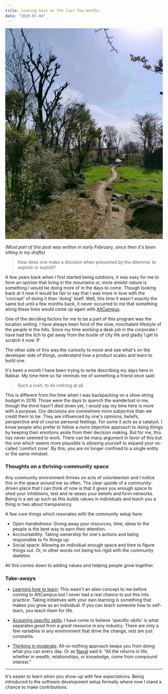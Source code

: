 ```yaml
---
title: Looking back on the last few months
date: "2019-07-04"
---
```


![fields](./temp.jpg)

<i>(Most part of this post was written in early February, since then it's been sitting in my drafts)</i>

> How does one make a decision when presented by the dilemma: to explore or exploit?

A few years back when I first started being outdoors, it was easy for me to form an opinion that living in the mountains or, more amidst nature is something I would be doing more of in the days to come. Though looking back at it now it would be fair to say that I was more in love with the 'concept' of doing it than 'doing' itself. Well, this time it wasn't exactly the same but until a few months back, it never occurred to me that something along these lines would come up again with [AltCampus](https://altcampus.io).

One of the deciding factors for me to be a part of this program was the location setting. I have always been fond of the slow, nonchalant lifestyle of the people in the hills. Since my time working a desk job in the corporate I have had the itch to get away from the hustle of city life and gladly I get to scratch it now :P 

The other side of this was the curiosity to move and see what's on the developer side of things, understand how a product scales and learn to build one.

It's been a month I have been trying to write describing my days here in Rakkar. My time here so far reminds me of something a friend once said:

> Such a rush, to do nothing at all.

This is different from the time when I was backpacking on a shoe-string budget in 2016. Those were the days to quench the wanderlust in me, though the thirst hasn't died down yet, I would say my time here is more with a purpose. Our decisions are somewhere more subjective than we credit them to be. They are influenced by one's opinions, beliefs, perspective and of course personal feelings. For some it acts as a catalyst. I know people who prefer to follow a more objective approach to doing things by keeping their emotions aside from their decision making. But for me, this has never seemed to work. There can be many argument in favor of this but the one which seems more plausible is allowing yourself to expand your so-called 'comfort zone'. By this, you are no longer confined to a single entity or the same mindset. 

### Thoughts on a thriving-community space

Any community environment thrives on acts of volunteerism and I notice this in the space around me so often. The clear upside of a community-driven place that I can think of now is that it gives you enough space to shed your inhibitions, test and re-asses your beliefs and form networks. Being in a set up such as this builds values in individuals and teach you a thing or two about transparency.

A few core things which resonates with the community setup here:
+ Open-handedness: Giving away your resources, time, ideas to the people is the best way to earn their attention.
+ Accountability: Taking ownership for one's actions and being responsible to fix things up.
+ Social space: Allowing an individual enough space and time to figure things out. Or, in other words not being too rigid with the community skeleton.

All this comes down to adding values and helping people grow together.

<!-- ( *But, there are some pitfalls of such spaces which I would like to talk in another post* ) -->

### Take-aways

- <u>Learning how to learn</u>: This wasn't an alien concept to me before coming to AltCampus but I never had a real chance to put this into practice. Taking initiatives with your own learning is something that makes you grow as an individual. If you can teach someone how to self-learn, you teach them for life.

- <u>Acquiring specific skills</u>: I have come to believe 'specific-skills' is what separates *good* from a <i>great</i> resource in any industry. There are only a few variables in any environment that drive the change, rest are just constants. 

- <u>Thinking in moderate</u>: All-or-nothing approach keeps you from doing what you can every day. Or as [Naval](https://twitter.com/@naval) said it: "All the returns in life, whether in wealth, relationships, or knowledge, come from compound interest."

***

It's easier to learn when you show-up with few expectations. Being introduced to the software development setup formally where now I stand a chance to make contributions.


